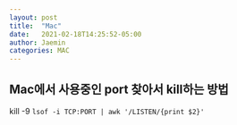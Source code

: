 ```yaml
---
layout: post
title:  "Mac"
date:   2021-02-18T14:25:52-05:00
author: Jaemin
categories: MAC
---
```



<h2>Mac에서 사용중인 port 찾아서 kill하는 방법</h2>

kill -9 `lsof -i TCP:PORT | awk '/LISTEN/{print $2}'`


